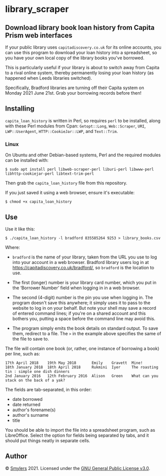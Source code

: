 # library_scraper

## Download library book loan history from Capita Prism web interfaces

If your public library uses `capitadiscovery.co.uk` for its online accounts,
you can use this program to download your loan history into a spreadsheet, so
you have your own local copy of the library books you've borrowed.

This is particularly useful if your library is about to switch away from Capita
to a rival online system, thereby permanently losing your loan history (as
happened when Leeds libraries switched).

Specifically, Bradford libraries are turning off their Capita system on Monday
2021 June 21st. Grab your borrowing records before then!


## Installing

`capita_loan_history` is written in Perl, so requires `perl` to be installed,
along with these Perl modules from Cpan: `Getopt::Long`, `Web::Scraper`, `URI`,
`LWP::UserAgent`, `HTTP::CookieJar::LWP`, and `Text::Trim`.

### Linux

On Ubuntu and other Debian-based systems, Perl and the required modules can be
installed with:

    $ sudo apt install perl libweb-scraper-perl liburi-perl libwww-perl libhttp-cookiejar-perl libtext-trim-perl

Then grab the `capita_loan_history` file from this repository.

If you just saved it using a web browser, ensure it's executable:

    $ chmod +x capita_loan_history


## Use

Use it like this:

    $ ./capita_loan_history -l bradford 835585264 9253 > library_books.csv

Where:

* `bradford` is the name of your library, taken from the URL you use to log
  into your account in a web browser. Bradford library users log in at
  <https://capitadiscovery.co.uk/bradford/>, so `bradford` is the location to
  use.

* The first (longer) number is your library card number, which you put in the ‘Borrower
  Number’ field when logging in in a web browser.

* The second (4-digit) number is the pin you use when logging in. The program
  doesn't save this anywhere; it simply uses it to pass to the website to log
  in on your behalf. But note your shell may save a record of entered command
  lines; if you're on a shared account and this bothers you, putting a space
  before the command line may avoid this.

* The program simply emits the book details on standard output. To save them,
  redirect to a file. The `>` in the example above specifies the same of the
  file to save to.

The file will contain one book (or, rather, one instance of borrowing a book)
per line, such as:

    17th April 2018    19th May 2018       Emily    Gravett  Mine!
    18th January 2018  18th April 2018     Rukmini  Iyer     The roasting tin : simple one dish dinners
    2nd January 2016   12th February 2016  Alison   Green    What can you stack on the back of a yak?

The fields are tab-separated, in this order:

* date borrowed
* date returned
* author's forename(s)
* author's surname
* title

You should be able to import the file into a spreadsheet program, such as
LibreOffice. Select the option for fields being separated by tabs, and it
should put things neatly in separate cells.


## Author

© [Smylers](https://twitter.com/Smylers2) 2021.
Licensed under the [GNU General Public License v3.0](COPYING).
